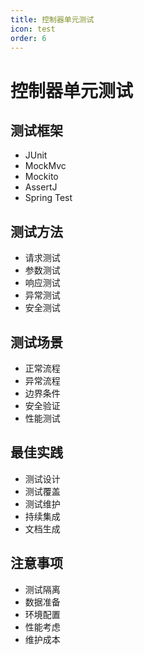```yaml
---
title: 控制器单元测试
icon: test
order: 6
---
```


# 控制器单元测试

## 测试框架
- JUnit
- MockMvc
- Mockito
- AssertJ
- Spring Test

## 测试方法
- 请求测试
- 参数测试
- 响应测试
- 异常测试
- 安全测试

## 测试场景
- 正常流程
- 异常流程
- 边界条件
- 安全验证
- 性能测试

## 最佳实践
- 测试设计
- 测试覆盖
- 测试维护
- 持续集成
- 文档生成

## 注意事项
- 测试隔离
- 数据准备
- 环境配置
- 性能考虑
- 维护成本
